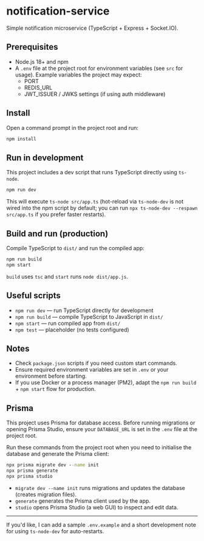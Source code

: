 # notification-service

Simple notification microservice (TypeScript + Express + Socket.IO).

## Prerequisites
- Node.js 18+ and npm
- A `.env` file at the project root for environment variables (see `src` for usage). Example variables the project may expect:
  - PORT
  - REDIS_URL
  - JWT_ISSUER / JWKS settings (if using auth middleware)

## Install
Open a command prompt in the project root and run:

```bat
npm install
```

## Run in development
This project includes a dev script that runs TypeScript directly using `ts-node`.

```bat
npm run dev
```

This will execute `ts-node src/app.ts` (hot-reload via `ts-node-dev` is not wired into the npm script by default; you can run `npx ts-node-dev --respawn src/app.ts` if you prefer faster restarts).

## Build and run (production)
Compile TypeScript to `dist/` and run the compiled app:

```bat
npm run build
npm start
```

`build` uses `tsc` and `start` runs `node dist/app.js`.

## Useful scripts
- `npm run dev` — run TypeScript directly for development
- `npm run build` — compile TypeScript to JavaScript in `dist/`
- `npm start` — run compiled app from `dist/`
- `npm test` — placeholder (no tests configured)

## Notes
- Check `package.json` scripts if you need custom start commands.
- Ensure required environment variables are set in `.env` or your environment before starting.
- If you use Docker or a process manager (PM2), adapt the `npm run build` + `npm start` flow for production.

## Prisma
This project uses Prisma for database access. Before running migrations or opening Prisma Studio, ensure your `DATABASE_URL` is set in the `.env` file at the project root.

Run these commands from the project root when you need to initialise the database and generate the Prisma client:

```bat
npx prisma migrate dev --name init
npx prisma generate
npx prisma studio
```

- `migrate dev --name init` runs migrations and updates the database (creates migration files).
- `generate` generates the Prisma client used by the app.
- `studio` opens Prisma Studio (a web GUI) to inspect and edit data.

---

If you'd like, I can add a sample `.env.example` and a short development note for using `ts-node-dev` for auto-restarts.